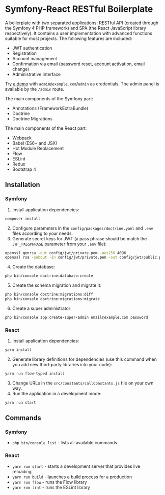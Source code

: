 # Symfony-React RESTful Boilerplate

A boilerplate with two separated applications: RESTful API (created through the Symfony 4 PHP framework) and SPA (the React JavaScript library respectively).
It contains a user implementation with advanced functions suitable for most projects. The following features are included:

- JWT authentication
- Registration
- Account management
- Confirmation via email (password reset, account activation, email change)
- Administrative interface

Try [a demo](http://restfulboilerplate.olegbelostotsky.com) with `admin@example.com`/`admin` as credentials. The admin panel is available by the `/admin` route.

The main components of the Symfony part:

- Annotations (FrameworkExtraBundle)
- Doctrine
- Doctrine Migrations

The main components of the React part:

- Webpack
- Babel (ES6+ and JSX)
- Hot Module Replacement
- Flow
- ESLint
- Redux
- Bootstrap 4

## Installation

### Symfony

1. Install application dependencies:
```bash
composer install
```
2. Configure parameters in the `config/packages/doctrine.yaml` and `.env` files according to your needs.
3. Generate secret keys for JWT (a pass phrase should be match the `JWT_PASSPHRASE` parameter from your `.env` file):
```bash
openssl genrsa -out config/jwt/private.pem -aes256 4096
openssl rsa -pubout -in config/jwt/private.pem -out config/jwt/public.pem
```
4. Create the database:
```bash
php bin/console doctrine:database:create
```
5. Create the schema migration and migrate it:
```bash
php bin/console doctrine:migrations:diff
php bin/console doctrine:migrations:migrate
```
6. Create a super administrator:
```bash
php bin/console app:create-super-admin email@example.com password
```

### React

1. Install application dependencies:
```bash
yarn install
```
2. Generate library definitions for dependencies (use this command when you add new third-party libraries into your code):
```bash
yarn run flow-typed install
```
3. Change URLs in the `src/constants/callConstants.js` file on your own way.
4. Run the application in a development mode:
```bash
yarn run start
```

## Commands

### Symfony

- `php bin/console list` - lists all available commands

### React

- `yarn run start` - starts a development server that provides live reloading
- `yarn run build` - launches a build process for a production
- `yarn run flow` - runs the Flow library
- `yarn run lint` - runs the ESLint library
